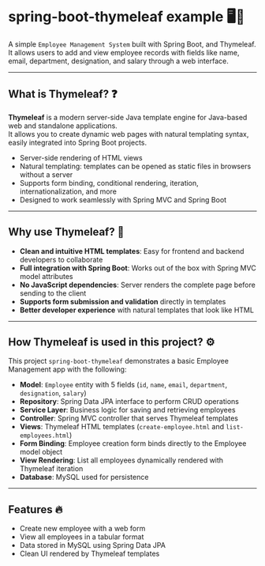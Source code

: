 # spring-boot-thymeleaf example 🖥️🚀 

A simple `Employee Management System` built with Spring Boot, and Thymeleaf. It allows users to add and view employee records with fields like name, email, department, designation, and salary through a web interface.

---

## What is Thymeleaf? ❓ 

**Thymeleaf** is a modern server-side Java template engine for Java-based web and standalone applications.  
It allows you to create dynamic web pages with natural templating syntax, easily integrated into Spring Boot projects.

-  Server-side rendering of HTML views  
-  Natural templating: templates can be opened as static files in browsers without a server  
-  Supports form binding, conditional rendering, iteration, internationalization, and more  
-  Designed to work seamlessly with Spring MVC and Spring Boot

---

##  Why use Thymeleaf? 🎯

- **Clean and intuitive HTML templates**: Easy for frontend and backend developers to collaborate  
- **Full integration with Spring Boot**: Works out of the box with Spring MVC model attributes  
- **No JavaScript dependencies**: Server renders the complete page before sending to the client  
- **Supports form submission and validation** directly in templates  
- **Better developer experience** with natural templates that look like HTML

---

## How Thymeleaf is used in this project? ⚙️ 

This project `spring-boot-thymeleaf` demonstrates a basic Employee Management app with the following:

- **Model**: `Employee` entity with 5 fields (`id`, `name`, `email`, `department`, `designation`, `salary`)  
- **Repository**: Spring Data JPA interface to perform CRUD operations  
- **Service Layer**: Business logic for saving and retrieving employees  
- **Controller**: Spring MVC controller that serves Thymeleaf templates  
- **Views**: Thymeleaf HTML templates (`create-employee.html` and `list-employees.html`)  
- **Form Binding**: Employee creation form binds directly to the Employee model object  
- **View Rendering**: List all employees dynamically rendered with Thymeleaf iteration  
- **Database**: MySQL used for persistence

---

##  Features 🔥

- Create new employee with a web form  
- View all employees in a tabular format  
- Data stored in MySQL using Spring Data JPA  
- Clean UI rendered by Thymeleaf templates  

